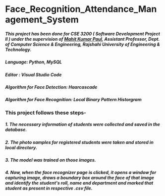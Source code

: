 # Face_Recognition_Attendance_Management_System

##### This project has been done for CSE 3200 ( Software Development Project II ) under the supervision of <a href="https://www.cse.ruet.ac.bd/mahitcse" target="_blank">Mahit Kumar Paul</a>, Assistant Professor, Dept. of Computer Science & Engineering, Rajshahi University of Engineering & Technology.

##### Language: Python, MySQL
##### Editor  : Visual Studio Code
##### Algorithm for Face Detection: Haarcascade 
##### Algorithm for Face Recognition: Local Binary Pattern Historgram

### This project follows these steps-
#####  1. The necessary information of students were collected and saved in the database.
#####  2. The photo samples for registered students were taken and stored in local directory.
#####  3. The model was trained on those images.
#####  4. Now, when the face recognizer page is clicked, it opens a window for capturing image, draws a boundary box around the face of that image and identify the student's roll, name and department and marked that student as present in respective .csv file. 
